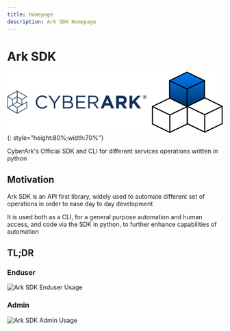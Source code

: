 ```yaml
---
title: Homepage
description: Ark SDK Homepage
---
```


# Ark SDK

![Ark SDK Python](./media/sdk.png){: style="height:80%;width:70%"}

CyberArk's Official SDK and CLI for different services operations written in python

## Motivation
Ark SDK is an API first library, widely used to automate different set of operations in order to ease day to day development

It is used both as a CLI, for a general purpose automation and human access, and code via the SDK in python, to further enhance capabilities of automation


## TL;DR

### Enduser
![Ark SDK Enduser Usage](./media/ark_sdk_enduser_tldr.gif)

### Admin
![Ark SDK Admin Usage](./media/ark_sdk_admin_tldr.gif)
